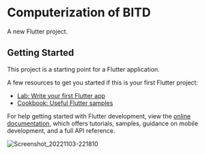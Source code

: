 # Computerization of BITD

A new Flutter project.

## Getting Started

This project is a starting point for a Flutter application.

A few resources to get you started if this is your first Flutter project:

- [Lab: Write your first Flutter app](https://docs.flutter.dev/get-started/codelab)
- [Cookbook: Useful Flutter samples](https://docs.flutter.dev/cookbook)

For help getting started with Flutter development, view the
[online documentation](https://docs.flutter.dev/), which offers tutorials,
samples, guidance on mobile development, and a full API reference.


![Screenshot_20221103-221810](https://user-images.githubusercontent.com/96198653/199785744-b69f6c59-656e-4dc7-af26-d4b5c27c5886.jpg)
